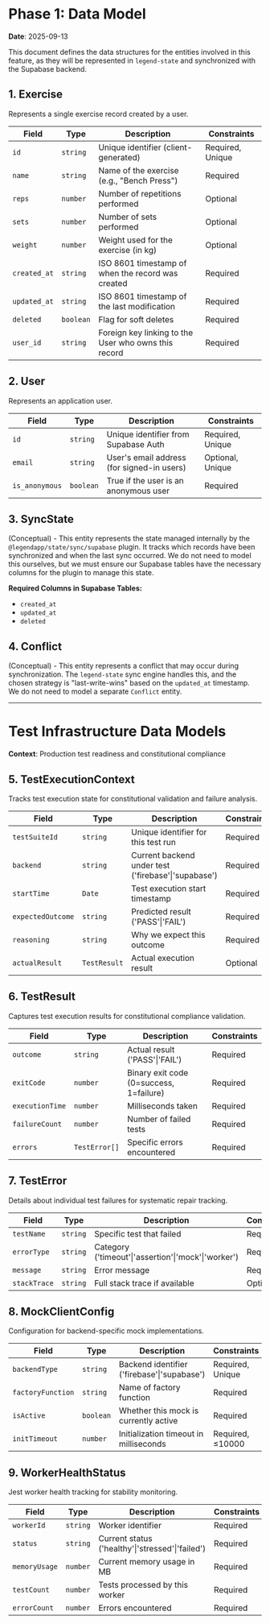 # Phase 1: Data Model

**Date**: 2025-09-13

This document defines the data structures for the entities involved in this feature, as they will be represented in `legend-state` and synchronized with the Supabase backend.

## 1. Exercise

Represents a single exercise record created by a user.

| Field         | Type      | Description                                          | Constraints      |
|---------------|-----------|------------------------------------------------------|------------------|
| `id`          | `string`  | Unique identifier (client-generated)                 | Required, Unique |
| `name`        | `string`  | Name of the exercise (e.g., "Bench Press")           | Required         |
| `reps`        | `number`  | Number of repetitions performed                      | Optional         |
| `sets`        | `number`  | Number of sets performed                             | Optional         |
| `weight`      | `number`  | Weight used for the exercise (in kg)                 | Optional         |
| `created_at`  | `string`  | ISO 8601 timestamp of when the record was created    | Required         |
| `updated_at`  | `string`  | ISO 8601 timestamp of the last modification          | Required         |
| `deleted`     | `boolean` | Flag for soft deletes                                | Required         |
| `user_id`     | `string`  | Foreign key linking to the User who owns this record | Required         |

## 2. User

Represents an application user.

| Field      | Type     | Description                                | Constraints      |
|------------|----------|--------------------------------------------|------------------|
| `id`       | `string` | Unique identifier from Supabase Auth       | Required, Unique |
| `email`    | `string` | User's email address (for signed-in users) | Optional, Unique |
| `is_anonymous` | `boolean`| True if the user is an anonymous user      | Required         |

## 3. SyncState

(Conceptual) - This entity represents the state managed internally by the `@legendapp/state/sync/supabase` plugin. It tracks which records have been synchronized and when the last sync occurred. We do not need to model this ourselves, but we must ensure our Supabase tables have the necessary columns for the plugin to manage this state.

**Required Columns in Supabase Tables:**
- `created_at`
- `updated_at`
- `deleted`

## 4. Conflict

(Conceptual) - This entity represents a conflict that may occur during synchronization. The `legend-state` sync engine handles this, and the chosen strategy is "last-write-wins" based on the `updated_at` timestamp. We do not need to model a separate `Conflict` entity.

---

# Test Infrastructure Data Models

**Context**: Production test readiness and constitutional compliance

## 5. TestExecutionContext

Tracks test execution state for constitutional validation and failure analysis.

| Field               | Type     | Description                                      | Constraints    |
|--------------------|----------|--------------------------------------------------|----------------|
| `testSuiteId`      | `string` | Unique identifier for this test run             | Required       |
| `backend`          | `string` | Current backend under test ('firebase'\|'supabase') | Required   |
| `startTime`        | `Date`   | Test execution start timestamp                   | Required       |
| `expectedOutcome`  | `string` | Predicted result ('PASS'\|'FAIL')               | Required       |
| `reasoning`        | `string` | Why we expect this outcome                       | Required       |
| `actualResult`     | `TestResult` | Actual execution result                      | Optional       |

## 6. TestResult

Captures test execution results for constitutional compliance validation.

| Field            | Type       | Description                                     | Constraints    |
|------------------|------------|-------------------------------------------------|----------------|
| `outcome`        | `string`   | Actual result ('PASS'\|'FAIL')                 | Required       |
| `exitCode`       | `number`   | Binary exit code (0=success, 1=failure)        | Required       |
| `executionTime`  | `number`   | Milliseconds taken                              | Required       |
| `failureCount`   | `number`   | Number of failed tests                          | Required       |
| `errors`         | `TestError[]` | Specific errors encountered                  | Required       |

## 7. TestError

Details about individual test failures for systematic repair tracking.

| Field         | Type     | Description                                    | Constraints      |
|---------------|----------|------------------------------------------------|------------------|
| `testName`    | `string` | Specific test that failed                      | Required         |
| `errorType`   | `string` | Category ('timeout'\|'assertion'\|'mock'\|'worker') | Required  |
| `message`     | `string` | Error message                                  | Required         |
| `stackTrace`  | `string` | Full stack trace if available                  | Optional         |

## 8. MockClientConfig

Configuration for backend-specific mock implementations.

| Field             | Type      | Description                                   | Constraints       |
|-------------------|-----------|-----------------------------------------------|-------------------|
| `backendType`     | `string`  | Backend identifier ('firebase'\|'supabase')  | Required, Unique  |
| `factoryFunction` | `string`  | Name of factory function                      | Required          |
| `isActive`        | `boolean` | Whether this mock is currently active        | Required          |
| `initTimeout`     | `number`  | Initialization timeout in milliseconds       | Required, ≤10000  |

## 9. WorkerHealthStatus

Jest worker health tracking for stability monitoring.

| Field          | Type     | Description                                   | Constraints    |
|----------------|----------|-----------------------------------------------|----------------|
| `workerId`     | `string` | Worker identifier                             | Required       |
| `status`       | `string` | Current status ('healthy'\|'stressed'\|'failed') | Required   |
| `memoryUsage`  | `number` | Current memory usage in MB                    | Required       |
| `testCount`    | `number` | Tests processed by this worker                | Required       |
| `errorCount`   | `number` | Errors encountered                            | Required       |
